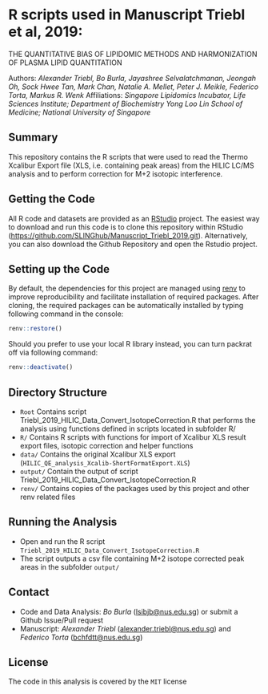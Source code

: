 # R scripts used in Manuscript Triebl et al, 2019:
THE QUANTITATIVE BIAS OF LIPIDOMIC METHODS AND HARMONIZATION OF PLASMA LIPID QUANTITATION

Authors: *Alexander Triebl, Bo Burla, Jayashree Selvalatchmanan, Jeongah Oh, Sock Hwee Tan, Mark Chan, Natalie A. Mellet, Peter J. Meikle, Federico Torta, Markus R. Wenk* 
Affiliations: *Singapore Lipidomics Incubator, Life Sciences Institute; Department of Biochemistry Yong Loo Lin School of Medicine; National University of Singapore*

## Summary
This repository contains the R scripts that were used to read the Thermo Xcalibur Export file (XLS, i.e. containing peak areas) from the HILIC LC/MS analysis and to perform correction for M+2 isotopic interference. 

## Getting the Code
All R code and datasets are provided as an [RStudio](https://www.rstudio.com/products/RStudio) project. The easiest way to download and run this code is to clone this repository within RStudio (https://github.com/SLINGhub/Manuscript_Triebl_2019.git). Alternatively, you can also download the Github Repository and open the Rstudio project. 

## Setting up the Code
By default, the dependencies for this project are managed using [renv](https://rstudio.github.io/renv/) to improve reproducibility and facilitate installation of required packages. After cloning, the required packages can be automatically installed by typing following command in the console: 
```r
renv::restore()
```
Should you prefer to use your local R library instead, you can turn packrat off via following command: 
```r
renv::deactivate() 
```

## Directory Structure

* `Root` Contains script Triebl_2019_HILIC_Data_Convert_IsotopeCorrection.R that performs the analysis using functions defined in scripts located in subfolder R/
* `R/` Contains R scripts with functions for import of Xcalibur XLS result export files, isotopic correction and helper functions
* `data/` Contains the original Xcalibur XLS export (`HILIC_QE_analysis_Xcalib-ShortFormatExport.XLS`) 
* `output/`  Contain the output of script Triebl_2019_HILIC_Data_Convert_IsotopeCorrection.R
* `renv/`  Contains copies of the packages used by this project and other renv related files 

## Running the Analysis
* Open and run the R script `Triebl_2019_HILIC_Data_Convert_IsotopeCorrection.R` 
* The script outputs a csv file containing M+2 isotope corrected peak areas in the subfolder `output/`  


## Contact
* Code and Data Analysis:  *Bo Burla* (lsibjb@nus.edu.sg) or submit a Github Issue/Pull request 
* Manuscript:  *Alexander Triebl* (alexander.triebl@nus.edu.sg) and *Federico Torta* (bchfdtt@nus.edu.sg)
            

License
----
The code in this analysis is covered by the `MIT` license 

